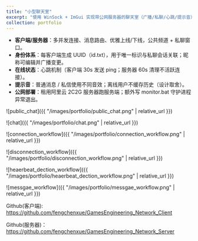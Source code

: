 ```yaml
---
title: "小型聊天室"
excerpt: "使用 WinSock + ImGui 实现带公网服务器的聊天室（广播/私聊/心跳/提示音）。<br/><img src='/images/portfolio/public_chat.png'>"
collection: portfolio
---
```


- **客户端/服务器**：多并发连接、消息路由、优雅上线/下线，公共频道 + 私聊窗口。
- **身份体系**：每客户端生成 UUID（id.txt），用于唯一标识与私聊会话关联；昵称可编辑并广播变更。
- **在线状态**：心跳机制（客户端 30s 发送 ping；服务器 60s 清理不活跃连接）。
- **提示音**：普通消息 / 私信使用不同音效；离线用户不缓存历史（设计取舍）。
- **公网部署**：租用阿里云 2C2G 服务器跑服务端；额外写 monitor.bat 守护进程异常退出。


![public_chat]({{ "/images/portfolio/public_chat.png" | relative_url }})


![chat]({{ "/images/portfolio/chat.png" | relative_url }})


![connection_workflow]({{ "/images/portfolio/connection_workflow.png" | relative_url }})


![disconnection_workflow]({{ "/images/portfolio/disconnection_workflow.png" | relative_url }})


![heaerbeat_dection_workflow]({{ "/images/portfolio/heaerbeat_dection_workflow.png" | relative_url }})


![messgae_workflow]({{ "/images/portfolio/messgae_workflow.png" | relative_url }})


Github(客户端): https://github.com/fengchenxue/GamesEngineering_Network_Client


Github(服务器)：https://github.com/fengchenxue/GamesEngineering_Network_Server